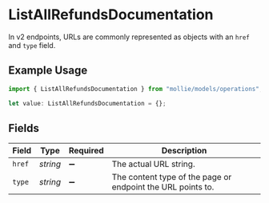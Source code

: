 # ListAllRefundsDocumentation

In v2 endpoints, URLs are commonly represented as objects with an `href` and `type` field.

## Example Usage

```typescript
import { ListAllRefundsDocumentation } from "mollie/models/operations";

let value: ListAllRefundsDocumentation = {};
```

## Fields

| Field                                                       | Type                                                        | Required                                                    | Description                                                 |
| ----------------------------------------------------------- | ----------------------------------------------------------- | ----------------------------------------------------------- | ----------------------------------------------------------- |
| `href`                                                      | *string*                                                    | :heavy_minus_sign:                                          | The actual URL string.                                      |
| `type`                                                      | *string*                                                    | :heavy_minus_sign:                                          | The content type of the page or endpoint the URL points to. |